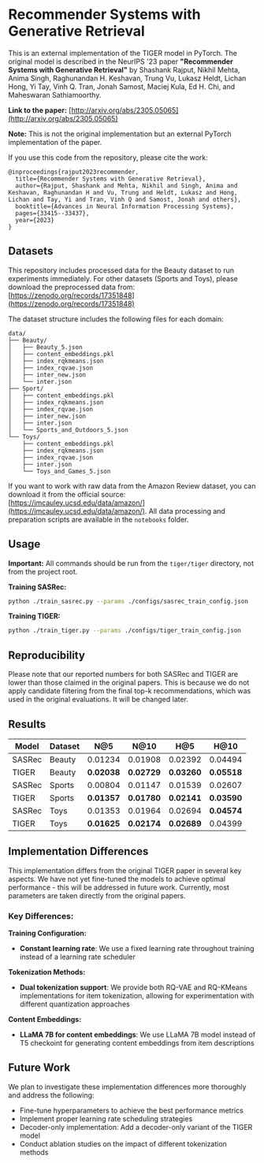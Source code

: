 # Recommender Systems with Generative Retrieval

This is an external implementation of the TIGER model in PyTorch. The original model is described in the NeurIPS '23 paper **"Recommender Systems with Generative Retrieval"** by Shashank Rajput, Nikhil Mehta, Anima Singh, Raghunandan H. Keshavan, Trung Vu, Lukasz Heldt, Lichan Hong, Yi Tay, Vinh Q. Tran, Jonah Samost, Maciej Kula, Ed H. Chi, and Maheswaran Sathiamoorthy.

**Link to the paper:** [http://arxiv.org/abs/2305.05065](http://arxiv.org/abs/2305.05065)

**Note:** This is not the original implementation but an external PyTorch implementation of the paper.

If you use this code from the repository, please cite the work:
```
@inproceedings{rajput2023recommender,
  title={Recommender Systems with Generative Retrieval},
  author={Rajput, Shashank and Mehta, Nikhil and Singh, Anima and Keshavan, Raghunandan H and Vu, Trung and Heldt, Lukasz and Hong, Lichan and Tay, Yi and Tran, Vinh Q and Samost, Jonah and others},
  booktitle={Advances in Neural Information Processing Systems},
  pages={33415--33437},
  year={2023}
}
```

## Datasets

This repository includes processed data for the Beauty dataset to run experiments immediately. For other datasets (Sports and Toys), please download the preprocessed data from: [https://zenodo.org/records/17351848](https://zenodo.org/records/17351848)

The dataset structure includes the following files for each domain:
```
data/
├── Beauty/
│   ├── Beauty_5.json
│   ├── content_embeddings.pkl
│   ├── index_rqkmeans.json
│   ├── index_rqvae.json
│   ├── inter_new.json
│   └── inter.json
├── Sport/
│   ├── content_embeddings.pkl
│   ├── index_rqkmeans.json
│   ├── index_rqvae.json
│   ├── inter_new.json
│   ├── inter.json
│   └── Sports_and_Outdoors_5.json
└── Toys/
    ├── content_embeddings.pkl
    ├── index_rqkmeans.json
    ├── index_rqvae.json
    ├── inter.json
    └── Toys_and_Games_5.json
```

If you want to work with raw data from the Amazon Review dataset, you can download it from the official source: [https://jmcauley.ucsd.edu/data/amazon/](https://jmcauley.ucsd.edu/data/amazon/). All data processing and preparation scripts are available in the `notebooks` folder.

## Usage

**Important:** All commands should be run from the `tiger/tiger` directory, not from the project root.

**Training SASRec:**
```bash
python ./train_sasrec.py --params ./configs/sasrec_train_config.json
```

**Training TIGER:**
```bash
python ./train_tiger.py --params ./configs/tiger_train_config.json
```

## Reproducibility

Please note that our reported numbers for both SASRec and TIGER are lower than those claimed in the original papers. This is because we do not apply candidate filtering from the final top-k recommendations, which was used in the original evaluations. It will be changed later.

## Results

| Model  | Dataset | N@5 | N@10 | H@5 | H@10 |
|--------|---------|-----|------|-----|------|
| SASRec | Beauty  | 0.01234 | 0.01908 | 0.02392 | 0.04494 |
| TIGER  | Beauty  | **0.02038** | **0.02729** | **0.03260** | **0.05518** |
| SASRec | Sports  | 0.00804 | 0.01147 | 0.01539 | 0.02607 |
| TIGER  | Sports  | **0.01357** | **0.01780** | **0.02141** | **0.03590** |
| SASRec | Toys    | 0.01353 | 0.01964 | 0.02694 | **0.04574** |
| TIGER  | Toys    | **0.01625** | **0.02174** | **0.02689** | 0.04399 |

## Implementation Differences

This implementation differs from the original TIGER paper in several key aspects. We have not yet fine-tuned the models to achieve optimal performance - this will be addressed in future work. Currently, most parameters are taken directly from the original papers.

### Key Differences:

**Training Configuration:**
- **Constant learning rate**: We use a fixed learning rate throughout training instead of a learning rate scheduler

**Tokenization Methods:**
- **Dual tokenization support**: We provide both RQ-VAE and RQ-KMeans implementations for item tokenization, allowing for experimentation with different quantization approaches

**Content Embeddings:**
- **LLaMA 7B for content embeddings**: We use LLaMA 7B model instead of T5 checkoint for generating content embeddings from item descriptions

## Future Work

We plan to investigate these implementation differences more thoroughly and address the following:

- Fine-tune hyperparameters to achieve the best performance metrics
- Implement proper learning rate scheduling strategies
- Decoder-only implementation: Add a decoder-only variant of the TIGER model
- Conduct ablation studies on the impact of different tokenization methods
